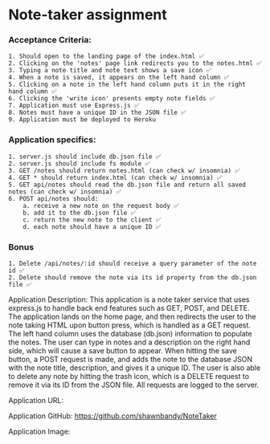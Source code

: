 # Note-taker assignment

### Acceptance Criteria: 
    1. Should open to the landing page of the index.html ✅
    2. Clicking on the 'notes' page link redirects you to the notes.html ✅
    3. Typing a note title and note text shows a save icon ✅
    4. When a note is saved, it appears on the left hand column ✅
    5. Clicking on a note in the left hand column puts it in the right hand column ✅
    6. Clicking the 'write icon' presents empty note fields ✅
    7. Application must use Express.js ✅
    8. Notes must have a unique ID in the JSON file ✅
    9. Application must be deployed to Heroku

### Application specifics:
    1. server.js should include db.json file ✅
    2. server.js should include fs module ✅
    3. GET /notes should return notes.html (can check w/ insomnia) ✅
    4. GET * should return index.html (can check w/ insomnia) ✅
    5. GET api/notes should read the db.json file and return all saved notes (can check w/ insomnia) ✅
    6. POST api/notes should:
        a. receive a new note on the request body ✅
        b. add it to the db.json file ✅
        c. return the new note to the client ✅
        d. each note should have a unique ID ✅

### Bonus
    1. Delete /api/notes/:id should receive a query parameter of the note id ✅
    2. Delete should remove the note via its id property from the db.json file ✅


Application Description: This application is a note taker service that uses express.js to handle back end features such as GET, POST, and DELETE. The application lands on the home page, and then redirects the user to the note taking HTML upon button press, which is handled as a GET request. The left hand column uses the database (db.json) information to populate the notes. The user can type in notes and a description on the right hand side, which will cause a save button to appear. When hitting the save button, a POST request is made, and adds the note to the database JSON with the note title, description, and gives it a unique ID. The user is also able to delete any note by hitting the trash icon, which is a DELETE request to remove it via its ID from the JSON file. All requests are logged to the server.



Application URL: 

Application GitHub: https://github.com/shawnbandy/NoteTaker

Application Image: 